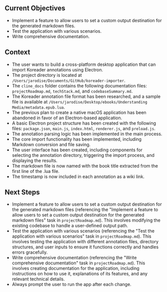 ## Current Objectives

-   Implement a feature to allow users to set a custom output destination for the generated markdown files.
-   Test the application with various scenarios.
-   Write comprehensive documentation.

## Context

-   The user wants to build a cross-platform desktop application that can import Koreader annotations using Electron.
-   The project directory is located at `/Users/jarodise/Documents/GitHub/koreader-importer`.
-   The `cline_docs` folder contains the following documentation files: `projectRoadmap.md`, `techStack.md`, and `codebaseSummary.md`.
-   The Koreader annotation file format has been researched, and a sample file is available at `/Users/jarodise/Desktop/ebooks/Understanding Media/metadata.epub.lua`.
-   The previous plan to create a native macOS application has been abandoned in favor of an Electron-based application.
-   A basic Electron project structure has been created with the following files: `package.json`, `main.js`, `index.html`, `renderer.js`, and `preload.js`.
-   The annotation parsing logic has been implemented in the main process.
-   The core import functionality has been implemented, including Markdown conversion and file saving.
-   The user interface has been created, including components for selecting the annotation directory, triggering the import process, and displaying the results.
-   The markdown file is now named with the book title extracted from the first line of the .lua file.
-   The timestamp is now included in each annotation as a wiki link.

## Next Steps

-   Implement a feature to allow users to set a custom output destination for the generated markdown files (referencing the "Implement a feature to allow users to set a custom output destination for the generated markdown files" task in `projectRoadmap.md`). This involves modifying the existing codebase to handle a user-defined output path.
-   Test the application with various scenarios (referencing the "Test the application with various scenarios" task in `projectRoadmap.md`). This involves testing the application with different annotation files, directory structures, and user inputs to ensure it functions correctly and handles errors gracefully.
-   Write comprehensive documentation (referencing the "Write comprehensive documentation" task in `projectRoadmap.md`). This involves creating documentation for the application, including instructions on how to use it, explanations of its features, and any relevant technical details.
-   Always prompt the user to run the app after each change.
